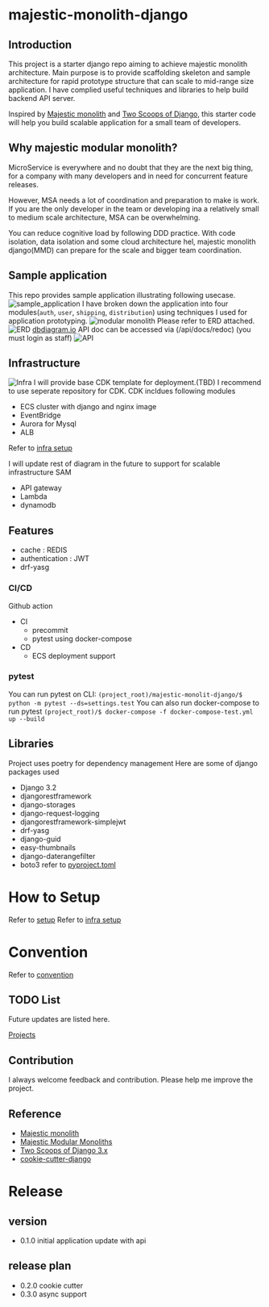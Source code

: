 # majestic-monolith-django

## Introduction
This project is a starter django repo aiming to achieve majestic monolith architecture.
Main purpose is to provide scaffolding skeleton and sample architecture for
rapid prototype structure that can scale to mid-range size application.
I have complied useful techniques and libraries to help build backend API server.

Inspired by [Majestic monolith](https://m.signalvnoise.com/the-majestic-monolith/) and
[Two Scoops of Django](https://www.feldroy.com/books/two-scoops-of-django-3-x), this starter code will help you
build scalable application for a small team of developers.

## Why majestic modular monolith?
MicroService is everywhere and no doubt that they are the next big thing,
for a company with many developers and in need for concurrent feature releases.

However, MSA needs a lot of coordination and preparation to make is work.
If you are the only developer in the team or
developing ina a relatively small to medium scale architecture, MSA can be overwhelming.

You can reduce cognitive load by following DDD practice.
With code isolation, data isolation and some cloud architecture hel,
majestic monolith django(MMD) can prepare for the scale and bigger team coordination.

## Sample application
This repo provides sample application illustrating following usecase.
![sample_application](images/usecase.png)
I have broken down the application into four modules(`auth`, `user`, `shipping`, `distribution`) using techniques I used for application prototyping.
![modular monolith](images/module.png)
Please refer to ERD attached.
![ERD](images/erd.png)
[dbdiagram.io](https://dbdiagram.io/d/6233d7ed0ac038740c54f8e2)
API doc can be accessed via (/api/docs/redoc) (you must login as staff)
![API](images/redoc.png)

## Infrastructure
![Infra](images/infra.png)
I will provide base CDK template for deployment.(TBD)
I recommend to use seperate repository for CDK.
CDK incldues following modules
  - ECS cluster with django and nginx image
  - EventBridge
  - Aurora for Mysql
  - ALB

Refer to [infra setup](docs/infra_setup.md)

I will update rest of diagram in the future to support for scalable infrastructure
SAM
- API gateway
- Lambda
- dynamodb

## Features
- cache : REDIS
- authentication : JWT
- drf-yasg


### CI/CD
Github action
- CI
  - precommit
  - pytest using docker-compose
- CD
  - ECS deployment support

### pytest
You can run pytest on CLI:
```(project_root)/majestic-monolit-django/$ python -m pytest --ds=settings.test```
You can also run docker-compose to run pytest
```(project_root)/$ docker-compose -f docker-compose-test.yml up --build```


## Libraries
Project uses poetry for dependency management
Here are some of django packages used
- Django 3.2
- djangorestframework
- django-storages
- django-request-logging
- djangorestframework-simplejwt
- drf-yasg
- django-guid
- easy-thumbnails
- django-daterangefilter
- boto3
refer to [pyproject.toml](/config/app/pyproject.toml)


# How to Setup
Refer to [setup](docs/setup.md)
Refer to [infra setup](docs/infra_setup.md)


# Convention
Refer to [convention](docs/conventions.md)

## TODO List
Future updates are listed here.

[Projects](https://github.com/users/kokospapa8/projects/1/views/1)

## Contribution
I always welcome feedback and contribution. Please help me improve the project.

## Reference
- [Majestic monolith](https://m.signalvnoise.com/the-majestic-monolith/)
- [Majestic Modular Monoliths](https://lukashajdu.com/post/majestic-modular-monolith/)
- [Two Scoops of Django 3.x](https://www.feldroy.com/books/two-scoops-of-django-3-x)
- [cookie-cutter-django](https://github.com/cookiecutter/cookiecutter-django)

# Release
## version
- 0.1.0 initial application update with api

## release plan
- 0.2.0 cookie cutter
- 0.3.0 async support
